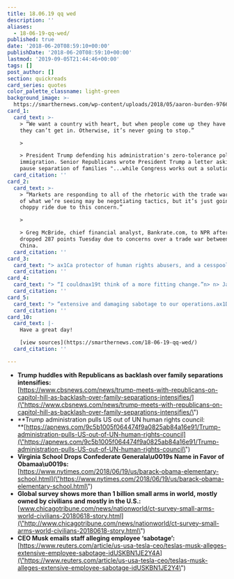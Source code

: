 ```yaml
---
title: 18.06.19 qq wed
description: ''
aliases:
  - 18-06-19-qq-wed/
published: true
date: '2018-06-20T08:59:10+00:00'
publishDate: '2018-06-20T08:59:10+00:00'
lastmod: '2019-09-05T21:44:46+00:00'
tags: []
post_author: []
section: quickreads
card_series: quotes
color_palette_classname: light-green
background_image: >-
  https://smarthernews.com/wp-content/uploads/2018/05/aaron-burden-97663-unsplash-scaled-e1592171934379.jpg
card_1:
  card_text: >-
    > “We want a country with heart, but when people come up they have to know
    they can’t get in. Otherwise, it’s never going to stop.”

    > 

    > President Trump defending his administration's zero-tolerance policy on
    immigration. Senior Republicans wrote President Trump a letter asking him to
    pause separation of families "...while Congress works out a solution."
  card_citation: ''
card_2:
  card_text: >-
    > “Markets are responding to all of the rhetoric with the trade war. A lot
    of what we’re seeing may be negotiating tactics, but it’s just going to be a
    choppy ride due to this concern.”

    > 

    > Greg McBride, chief financial analyst, Bankrate.com, to NPR after the Dow
    dropped 287 points Tuesday due to concerns over a trade war between USA and
    China.
  card_citation: ''
card_3:
  card_text: "> ax1Ca protector of human rights abusers, and a cesspool of political bias.ax1Dn> n> U.N. Ambassador Nikki Haley describing the U.N. Human Rights Council after withdrawing the U.S. from the 47-member council. She blasted the council for ax1Cits chronic bias against Israelax1D & the fact that its membership includes accused human rights abusers like China, Cuba, Venezuela & Congo."
  card_citation: ''
card_4:
  card_text: "> “I couldnax19t think of a more fitting change.”n> n> Jason Kamras, Richmond superintendent after the board's vote to change a Virginia school's name to Barack Obama Elementary. The school, which is 90% black, was originally named for Confederate general J.E.B. Stuart."
  card_citation: ''
card_5:
  card_text: "> “extensive and damaging sabotage to our operations.ax1Dn> n> Elon Musk in an email seen by Reuters discussing an unnamed Tesla employee who was allegedly making unspecified code changes to its manufacturing operating system & sending what the email said was sensitive Tesla data to unnamed third parties. The disgruntled employee was reportedly passed over for a promotion."
  card_citation: ''
card_10:
  card_text: |-
    Have a great day!

    [view sources](https://smarthernews.com/18-06-19-qq-wed/)
  card_citation: ''

---
```

*   **Trump huddles with Republicans as backlash over family separations intensifies:**  
    [https://www.cbsnews.com/news/trump-meets-with-republicans-on-capitol-hill-as-backlash-over-family-separations-intensifies/](\"https://www.cbsnews.com/news/trump-meets-with-republicans-on-capitol-hill-as-backlash-over-family-separations-intensifies/\")
*   **Trump administration pulls US out of UN human rights council:  
    **[https://apnews.com/9c5b1005f064474f9a0825ab84a16e91/Trump-administration-pulls-US-out-of-UN-human-rights-council](\"https://apnews.com/9c5b1005f064474f9a0825ab84a16e91/Trump-administration-pulls-US-out-of-UN-human-rights-council\")
*   **Virginia School Drops Confederate Generala\\u0019s Name in Favor of Obamaa\\u0019s:**  
    [https://www.nytimes.com/2018/06/19/us/barack-obama-elementary-school.html](\"https://www.nytimes.com/2018/06/19/us/barack-obama-elementary-school.html\")
*   **Global survey shows more than 1 billion small arms in world, mostly owned by civilians and mostly in the U.S.:**  
    [www.chicagotribune.com/news/nationworld/ct-survey-small-arms-world-civilians-20180618-story.html](\"http://www.chicagotribune.com/news/nationworld/ct-survey-small-arms-world-civilians-20180618-story.html\")
*   **CEO Musk emails staff alleging employee ‘sabotage’:**  
    [https://www.reuters.com/article/us-usa-tesla-ceo/teslas-musk-alleges-extensive-employee-sabotage-idUSKBN1JE2Y4A](\"https://www.reuters.com/article/us-usa-tesla-ceo/teslas-musk-alleges-extensive-employee-sabotage-idUSKBN1JE2Y4\")